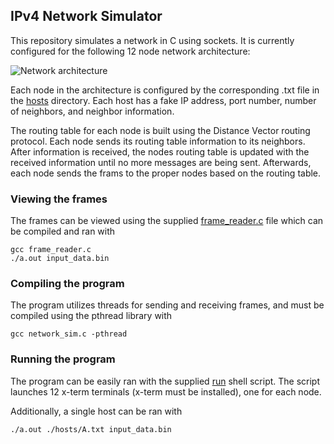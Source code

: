 ## IPv4 Network Simulator

This repository simulates a network in C using sockets. It is currently
configured for the following 12 node network architecture:

![Network architecture](http://i.imgur.com/JwWiUPD.png)

Each node in the architecture is configured by the corresponding .txt file in
the [hosts](../master/hosts/) directory. Each host has a fake IP address, port number, number of
neighbors, and neighbor information.

The routing table for each node is built using the Distance Vector routing
protocol. Each node sends its routing table information to its neighbors.
After information is received, the nodes routing table is updated with the
received information until no more messages are being sent. Afterwards, each
node sends the frams to the proper nodes based on the routing table.

### Viewing the frames
The frames can be viewed using the supplied [frame_reader.c](../master/frame_reader.c)
file which can be compiled and ran with

    gcc frame_reader.c
    ./a.out input_data.bin

### Compiling the program
The program utilizes threads for sending and receiving frames, and must be
compiled using the pthread library with

    gcc network_sim.c -pthread

### Running the program
The program can be easily ran with the supplied [run](../master/run) shell script.
The script launches 12 x-term terminals (x-term must be installed), one for each
node.

Additionally, a single host can be ran with

    ./a.out ./hosts/A.txt input_data.bin
